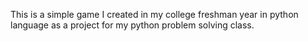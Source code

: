 This is a simple game I created in my college freshman year in python language as a project for my python problem solving class.
